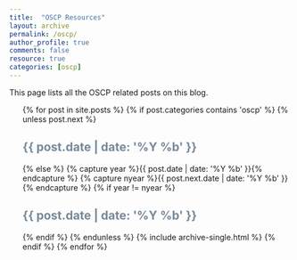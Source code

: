 ```yaml
---
title:  "OSCP Resources"
layout: archive
permalink: /oscp/
author_profile: true
comments: false
resource: true
categories: [oscp]
---
```


This page lists all the OSCP related posts on this blog.

<ul>
{% for post in site.posts %}
	{% if post.categories contains 'oscp' %}
  	{% unless post.next %}
    	<font color="#778899"><h2>{{ post.date | date: '%Y %b' }}</h2></font>
  	{% else %}
   	 {% capture year %}{{ post.date | date: '%Y %b' }}{% endcapture %}
    	{% capture nyear %}{{ post.next.date | date: '%Y %b' }}{% endcapture %}
    	{% if year != nyear %}
      	<font color="#778899"><h2>{{ post.date | date: '%Y %b' }}</h2></font>
    	{% endif %}
  	{% endunless %}
 		{% include archive-single.html %}
{% endif %}
{% endfor %}
</ul>